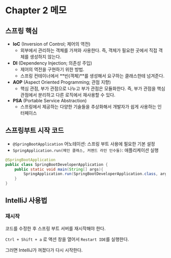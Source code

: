 # Chapter 2 메모

## 스프링 핵심

* **IoC** (Inversion of Control; 제어의 역전)
  * 외부에서 관리하는 객체를 가져와 사용한다. 즉, 객체가 필요한 곳에서 직접 객체를 생성하지 않는다.
* **DI** (Dependency Injection; 의존성 주입)
  * 제어의 역전을 구현하기 위한 방법.
  * 스프링 컨테이너에서 **빈(객체)**를 생성해서 요구하는 클래스한테 넘겨준다.
* **AOP** (Aspect Oriented Programming; 관점 지향)
  * 핵심 관점, 부가 관점으로 나누고 부가 관점은 모듈화한다. 즉, 부가 관점을 핵심 관점에서 분리하고 다른 로직에서 재사용할 수 있다.
* **PSA** (Portable Service Abstraction)
  * 스프링에서 제공하는 다양한 기술들을 추상화해서 개발자가 쉽게 사용하는 인터페이스

## 스프링부트 시작 코드

* `@SpringBootApplication` 어노테이션: 스프링 부트 사용에 필요한 기본 설정
* `SpringApplication.run(메인 클래스, 커멘드 라인 인수들)`: 애플리케이션 실행

```java
@SpringBootApplication
public class SpringBootDeveloperApplication {
    public static void main(String[] args){
        SpringApplication.run(SpringBootDeveloperApplication.class, args);
    }
}
```

## IntelliJ 사용법

### 재시작

코드를 수정한 후 스프링 부트 서버를 재시작해야 한다.

`Ctrl + Shift + a` 로 액션 창을 열어서
`Restart IDE`를 실행한다.

그러면 IntelliJ가 꺼졌다가 다시 시작한다.